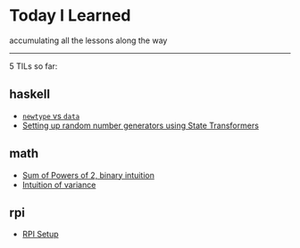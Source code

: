# Today I Learned

accumulating all the lessons along the way

---

5 TILs so far:

## haskell

- [`newtype` vs `data`](/haskell/newtype_vs_data.md)
- [Setting up random number generators using State Transformers](/haskell/working-with-random-generators.md)

## math

- [Sum of Powers of 2, binary intuition](/math/sum_of_powers_of_2.md)
- [Intuition of variance](/math/variance_derivation.md)

## rpi

- [RPI Setup ](/rpi/setting-up-rpi.md)
